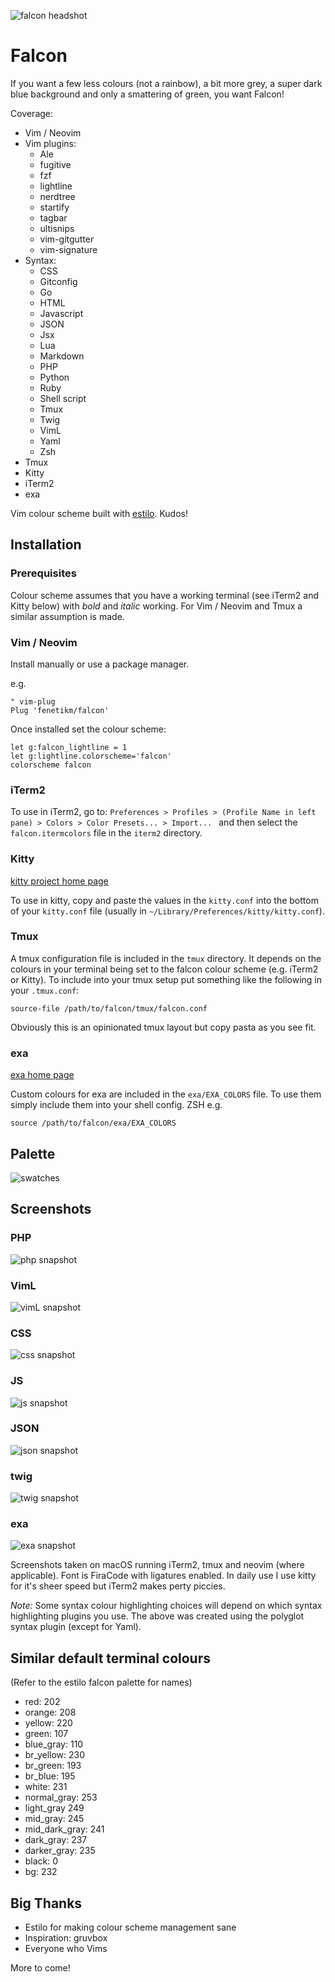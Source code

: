 ![falcon headshot](https://raw.githubusercontent.com/fenetikm/falcon/master/support/headshot.jpg)

# Falcon

If you want a few less colours (not a rainbow), a bit more grey, a super dark blue background and only a smattering of green, you want Falcon!

Coverage:
* Vim / Neovim
* Vim plugins:
  * Ale
  * fugitive
  * fzf
  * lightline
  * nerdtree
  * startify
  * tagbar
  * ultisnips
  * vim-gitgutter
  * vim-signature
* Syntax:
  * CSS
  * Gitconfig
  * Go
  * HTML
  * Javascript
  * JSON
  * Jsx
  * Lua
  * Markdown
  * PHP
  * Python
  * Ruby
  * Shell script
  * Tmux
  * Twig
  * VimL
  * Yaml
  * Zsh
* Tmux
* Kitty
* iTerm2
* exa

Vim colour scheme built with [estilo](https://github.com/jacoborus/estilo). Kudos!

## Installation

### Prerequisites

Colour scheme assumes that you have a working terminal (see iTerm2 and Kitty below) with _bold_ and *italic* working. For Vim / Neovim and Tmux a similar assumption is made.

### Vim / Neovim

Install manually or use a package manager.

e.g.

```viml
" vim-plug
Plug 'fenetikm/falcon'
```

Once installed set the colour scheme:

```viml
let g:falcon_lightline = 1
let g:lightline.colorscheme='falcon'
colorscheme falcon
```

### iTerm2

To use in iTerm2, go to: `Preferences > Profiles > (Profile Name in left pane) > Colors > Color Presets... > Import... ` and then select the `falcon.itermcolors` file in the `iterm2` directory.

### Kitty

[kitty project home page](https://github.com/kovidgoyal/kitty)

To use in kitty, copy and paste the values in the `kitty.conf` into the bottom of your `kitty.conf` file (usually in `~/Library/Preferences/kitty/kitty.conf`).

### Tmux

A tmux configuration file is included in the `tmux` directory. It depends on the colours in your terminal being set to the falcon colour scheme (e.g. iTerm2 or Kitty). To include into your tmux setup put something like the following in your `.tmux.conf`:

```
source-file /path/to/falcon/tmux/falcon.conf
```

Obviously this is an opinionated tmux layout but copy pasta as you see fit.

### exa

[exa home page](https://the.exa.website/)

Custom colours for exa are included in the `exa/EXA_COLORS` file. To use them simply include them into your shell config. ZSH e.g.

```
source /path/to/falcon/exa/EXA_COLORS
```

## Palette

![swatches](https://raw.githubusercontent.com/fenetikm/falcon/master/support/swatches.png)

## Screenshots

### PHP

![php snapshot](https://raw.githubusercontent.com/fenetikm/falcon/master/support/snaps/php.png)

### VimL

![vimL snapshot](https://raw.githubusercontent.com/fenetikm/falcon/master/support/snaps/vimL.png)

### CSS

![css snapshot](https://raw.githubusercontent.com/fenetikm/falcon/master/support/snaps/css.png)

### JS

![js snapshot](https://raw.githubusercontent.com/fenetikm/falcon/master/support/snaps/js.png)

### JSON

![json snapshot](https://raw.githubusercontent.com/fenetikm/falcon/master/support/snaps/json.png)

### twig

![twig snapshot](https://raw.githubusercontent.com/fenetikm/falcon/master/support/snaps/twig.png)

### exa

![exa snapshot](https://raw.githubusercontent.com/fenetikm/falcon/master/support/snaps/exa.png)

Screenshots taken on macOS running iTerm2, tmux and neovim (where applicable). Font is FiraCode with ligatures enabled. In daily use I use kitty for it's sheer speed but iTerm2 makes perty piccies.

*Note:* Some syntax colour highlighting choices will depend on which syntax highlighting plugins you use. The above was created using the polyglot syntax plugin (except for Yaml).

## Similar default terminal colours

(Refer to the estilo falcon palette for names)

* red: 202
* orange: 208
* yellow: 220
* green: 107
* blue_gray: 110
* br_yellow: 230
* br_green: 193
* br_blue: 195
* white: 231
* normal_gray: 253
* light_gray 249
* mid_gray: 245
* mid_dark_gray: 241
* dark_gray: 237
* darker_gray: 235
* black: 0
* bg: 232

## Big Thanks

* Estilo for making colour scheme management sane
* Inspiration: gruvbox
* Everyone who Vims

More to come!
